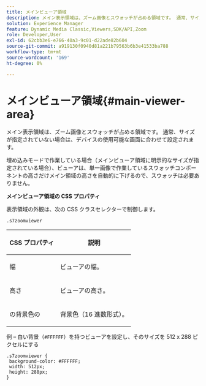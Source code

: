 ```yaml
---
title: メインビューア領域
description: メイン表示領域は、ズーム画像とスウォッチが占める領域です。 通常、サイズが指定されていない場合は、デバイスの使用可能な画面に合わせて設定されます。
solution: Experience Manager
feature: Dynamic Media Classic,Viewers,SDK/API,Zoom
role: Developer,User
exl-id: 62cbb3e6-e766-40a3-9c01-d22ade82b604
source-git-commit: a919130f0940d81a221b79563b6b3e41533ba788
workflow-type: tm+mt
source-wordcount: '169'
ht-degree: 0%

---
```


# メインビューア領域{#main-viewer-area}

メイン表示領域は、ズーム画像とスウォッチが占める領域です。 通常、サイズが指定されていない場合は、デバイスの使用可能な画面に合わせて設定されます。

<!--<a id="section_061E550C1C1D4DB2BD663A898895B38C"></a>-->

埋め込みモードで作業している場合（メインビューア領域に明示的なサイズが指定されている場合）、ビューアは、単一画像で作業しているスウォッチコンポーネントの高さだけメイン領域の高さを自動的に下げるので、スウォッチは必要ありません。

**メインビューア領域の CSS プロパティ**

表示領域の外観は、次の CSS クラスセレクターで制御します。

```
.s7zoomviewer
```

<table id="table_94EE3F5BBE4547C0B4943471CEE7EDE4"> 
 <thead> 
  <tr> 
   <th colname="col1" class="entry"> <p> CSS プロパティ </p> </th> 
   <th colname="col2" class="entry"> <p>説明 </p> </th> 
  </tr> 
 </thead>
 <tbody> 
  <tr> 
   <td colname="col1"> <p> <span class="codeph"> 幅 </span> </p> </td> 
   <td colname="col2"> <p>ビューアの幅。 </p> </td> 
  </tr> 
  <tr> 
   <td colname="col1"> <p> <span class="codeph"> 高さ </span> </p> </td> 
   <td colname="col2"> <p>ビューアの高さ。 </p> </td> 
  </tr> 
  <tr> 
   <td colname="col1"> <p> <span class="codeph"> の背景色の </span> </p> </td> 
   <td colname="col2"> <p> 背景色（16 進数形式）。 </p> </td> 
  </tr> 
 </tbody> 
</table>

例 – 白い背景（`#FFFFFF`）を持つビューアを設定し、そのサイズを 512 x 288 ピクセルにする

```
.s7zoomviewer { 
 background-color: #FFFFFF; 
 width: 512px; 
 height: 288px;  
}
```
